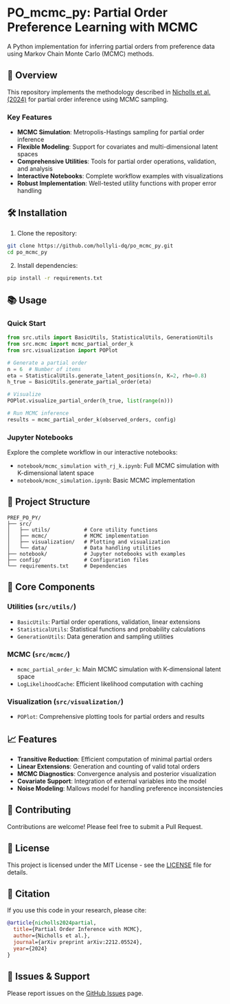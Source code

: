 # PO_mcmc_py: Partial Order Preference Learning with MCMC

A Python implementation for inferring partial orders from preference data using Markov Chain Monte Carlo (MCMC) methods.

## 🚀 Overview

This repository implements the methodology described in [Nicholls et al. (2024)](https://arxiv.org/abs/2212.05524) for partial order inference using MCMC sampling.

### Key Features

- **MCMC Simulation**: Metropolis-Hastings sampling for partial order inference
- **Flexible Modeling**: Support for covariates and multi-dimensional latent spaces
- **Comprehensive Utilities**: Tools for partial order operations, validation, and analysis
- **Interactive Notebooks**: Complete workflow examples with visualizations
- **Robust Implementation**: Well-tested utility functions with proper error handling

## 🛠 Installation

1. Clone the repository:
```bash
git clone https://github.com/hollyli-dq/po_mcmc_py.git
cd po_mcmc_py
```

2. Install dependencies:
```bash
pip install -r requirements.txt
```

## 📚 Usage

### Quick Start

```python
from src.utils import BasicUtils, StatisticalUtils, GenerationUtils
from src.mcmc import mcmc_partial_order_k
from src.visualization import POPlot

# Generate a partial order
n = 6  # Number of items
eta = StatisticalUtils.generate_latent_positions(n, K=2, rho=0.8)
h_true = BasicUtils.generate_partial_order(eta)

# Visualize
POPlot.visualize_partial_order(h_true, list(range(n)))

# Run MCMC inference
results = mcmc_partial_order_k(observed_orders, config)
```

### Jupyter Notebooks

Explore the complete workflow in our interactive notebooks:
- `notebook/mcmc_simulation with_rj_k.ipynb`: Full MCMC simulation with K-dimensional latent space
- `notebook/mcmc_simulation.ipynb`: Basic MCMC implementation

## 📁 Project Structure

```
PREF_PO_PY/
├── src/
│   ├── utils/           # Core utility functions
│   ├── mcmc/            # MCMC implementation
│   ├── visualization/   # Plotting and visualization
│   └── data/            # Data handling utilities
├── notebook/            # Jupyter notebooks with examples
├── config/              # Configuration files
└── requirements.txt     # Dependencies
```

## 🔧 Core Components

### Utilities (`src/utils/`)
- `BasicUtils`: Partial order operations, validation, linear extensions
- `StatisticalUtils`: Statistical functions and probability calculations  
- `GenerationUtils`: Data generation and sampling utilities

### MCMC (`src/mcmc/`)
- `mcmc_partial_order_k`: Main MCMC simulation with K-dimensional latent space
- `LogLikelihoodCache`: Efficient likelihood computation with caching

### Visualization (`src/visualization/`)
- `POPlot`: Comprehensive plotting tools for partial orders and results

## 📈 Features

- **Transitive Reduction**: Efficient computation of minimal partial orders
- **Linear Extensions**: Generation and counting of valid total orders
- **MCMC Diagnostics**: Convergence analysis and posterior visualization
- **Covariate Support**: Integration of external variables into the model
- **Noise Modeling**: Mallows model for handling preference inconsistencies

## 🤝 Contributing

Contributions are welcome! Please feel free to submit a Pull Request.

## 📄 License

This project is licensed under the MIT License - see the [LICENSE](LICENSE) file for details.

## 📖 Citation

If you use this code in your research, please cite:

```bibtex
@article{nicholls2024partial,
  title={Partial Order Inference with MCMC},
  author={Nicholls et al.},
  journal={arXiv preprint arXiv:2212.05524},
  year={2024}
}
```

## 🐛 Issues & Support

Please report issues on the [GitHub Issues](https://github.com/YOUR_USERNAME/PREF_PO_PY/issues) page.
